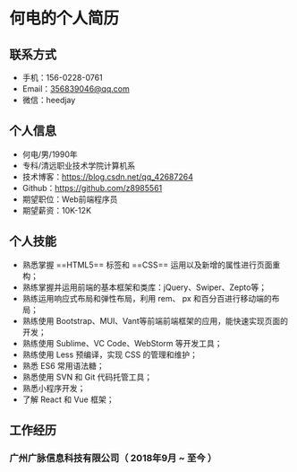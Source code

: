 # 何电的个人简历
## 联系方式
- 手机：156-0228-0761
- Email：356839046@qq.com
- 微信：heedjay
## 个人信息
- 何电/男/1990年
- 专科/清远职业技术学院计算机系
- 技术博客：https://blog.csdn.net/qq_42687264
- Github：https://github.com/z8985561
- 期望职位：Web前端程序员
- 期望薪资：10K-12K

## 个人技能
- 熟悉掌握 ==HTML5== 标签和 ==CSS== 运用以及新增的属性进行页面重构；
- 熟练掌握并运用前端的基本框架和类库：jQuery、Swiper、Zepto等；
- 熟练运用响应式布局和弹性布局，利用 rem、 px 和百分百进行移动端的布局；
- 熟练使用 Bootstrap、MUI、Vant等前端前端框架的应用，能快速实现页面的开发；
- 熟练使用 Sublime、VC Code、WebStorm 等开发工具；
- 熟练使用 Less 预编译，实现 CSS 的管理和维护；
- 熟悉 ES6 常用语法糖；
- 熟悉使用 SVN 和 Git 代码托管工具；
- 熟悉小程序开发；
- 了解 React 和 Vue 框架；

## 工作经历
### 广州广脉信息科技有限公司（ 2018年9月 ~ 至今 ）